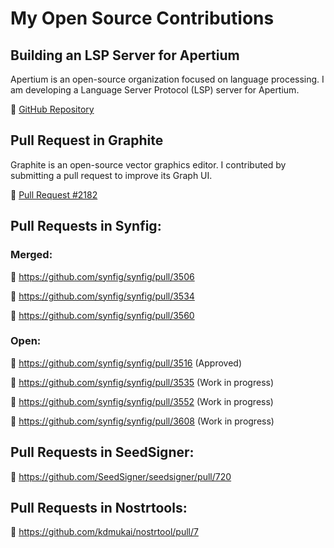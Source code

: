 # My Open Source Contributions

## Building an LSP Server for Apertium
Apertium is an open-source organization focused on language processing. I am developing a Language Server Protocol (LSP) server for Apertium.

🔗 [GitHub Repository](https://github.com/Stargazer10101/apertium-lsp-server)

## Pull Request in Graphite
Graphite is an open-source vector graphics editor. I contributed by submitting a pull request to improve its Graph UI.

🔗 [Pull Request #2182](https://github.com/GraphiteEditor/Graphite/pull/2182)

## Pull Requests in Synfig:

### Merged:
🔗 https://github.com/synfig/synfig/pull/3506

🔗 https://github.com/synfig/synfig/pull/3534

🔗 https://github.com/synfig/synfig/pull/3560

### Open:
🔗 https://github.com/synfig/synfig/pull/3516 (Approved)

🔗 https://github.com/synfig/synfig/pull/3535 (Work in progress)

🔗 https://github.com/synfig/synfig/pull/3552 (Work in progress)

🔗 https://github.com/synfig/synfig/pull/3608 (Work in progress)

## Pull Requests in SeedSigner:

🔗 https://github.com/SeedSigner/seedsigner/pull/720

## Pull Requests in Nostrtools:

🔗 https://github.com/kdmukai/nostrtool/pull/7
